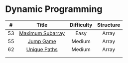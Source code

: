 
# Dynamic Programming
| # | Title | Difficulty | Structure|
| :-----:| :----: | :----: |:----:|
| 53 | [Maximum Subarray](https://github.com/yuxuanm/Leetcode-Java/blob/master/Leetcode/src/array/Q53MaximumSubarray.java) | Easy | Array |
|55  | [Jump Game](https://github.com/yuxuanm/Leetcode-Java/blob/master/Leetcode/src/array/Q55JumpGame.java) | Medium | Array |
| 62 | [Unique Paths](https://github.com/yuxuanm/Leetcode-Java/blob/master/Leetcode/src/array/Q62UniquePaths.java) | Medium | Array |
||[]()|  ||
||[]()|  ||
